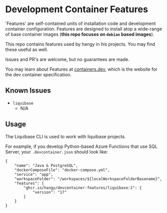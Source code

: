 # Development Container Features

'Features' are self-contained units of installation code and development container configuration. Features are designed
to install atop a wide-range of base container images (**this repo focuses on `debian` based images**).

This repo contains features used by hangy in his projects. You may find these useful as well.

Issues and PR's are welcome, but no guarantees are made.

You may learn about Features at [containers.dev](https://containers.dev/implementors/features/), which is the website for the dev container specification.

## Known Issues

  * `liquibase`
	* N/A

## Usage

The Liquibase CLI is used to work with liquibase projects.

For example, if you develop Python-based Azure Functions that use SQL Server, your `.devcontainer.json` should look like:

```jsonc
{
	"name": "Java & PostgreSQL",
	"dockerComposeFile": "docker-compose.yml",
	"service": "app",
	"workspaceFolder": "/workspaces/${localWorkspaceFolderBasename}",
	"features": {
		"ghcr.io/hangy/devcontainer-features/liquibase:1": {
			"version": "17"
		}
	}
}
```
